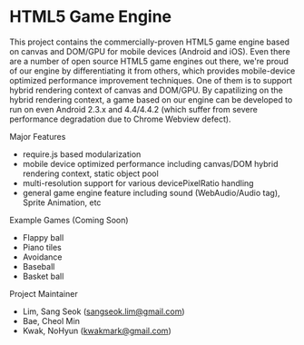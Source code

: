 HTML5 Game Engine
========================

This project contains the commercially-proven HTML5 game engine based on canvas and DOM/GPU for mobile devices (Android and iOS).
Even there are a number of open source HTML5 game engines out there, we're proud of our engine by differentiating it from others,
which provides mobile-device optimized performance improvement techniques.
One of them is to support hybrid rendering context of canvas and DOM/GPU.
By capatilizing on the hybrid rendering context, a game based on our engine can be developed to run on even Android 2.3.x and 4.4/4.4.2 (which suffer from severe performance degradation due to Chrome Webview defect).

Major Features
- require.js based modularization
- mobile device optimized performance including canvas/DOM hybrid rendering context, static object pool
- multi-resolution support for various devicePixelRatio handling
- general game engine feature including sound (WebAudio/Audio tag), Sprite Animation, etc

Example Games (Coming Soon)
- Flappy ball
- Piano tiles
- Avoidance
- Baseball
- Basket ball

Project Maintainer
- Lim, Sang Seok (sangseok.lim@gmail.com)
- Bae, Cheol Min
- Kwak, NoHyun (kwakmark@gmail.com)